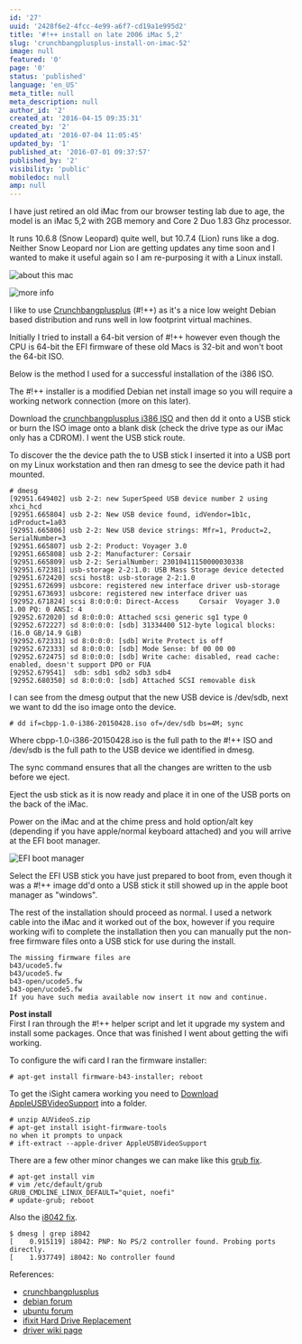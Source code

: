 ```yaml
---
id: '27'
uuid: '2428f6e2-4fcc-4e99-a6f7-cd19a1e995d2'
title: '#!++ install on late 2006 iMac 5,2'
slug: 'crunchbangplusplus-install-on-imac-52'
image: null
featured: '0'
page: '0'
status: 'published'
language: 'en_US'
meta_title: null
meta_description: null
author_id: '2'
created_at: '2016-04-15 09:35:31'
created_by: '2'
updated_at: '2016-07-04 11:05:45'
updated_by: '1'
published_at: '2016-07-01 09:37:57'
published_by: '2'
visibility: 'public'
mobiledoc: null
amp: null
---
```


I have just retired an old iMac from our browser testing lab due to age, the model is an iMac 5,2 with 2GB memory and Core 2 Duo 1.83 Ghz processor.

It runs 10.6.8 (Snow Leopard) quite well, but 10.7.4 (Lion) runs like a dog. Neither Snow Leopard nor Lion are getting updates any time soon and I wanted to make it useful again so I am re-purposing it with a Linux install.

![about this mac](/content/images/2016/04/about-this-mac.png)

![more info](/content/images/2016/04/more-info-2.png)

I like to use [Crunchbangplusplus](https://crunchbangplusplus.org/) (#!++) as it's a nice low weight Debian based distribution and runs well in low footprint virtual machines.

Initially I tried to install a 64-bit version of #!++ however even though the CPU is 64-bit the EFI firmware of these old Macs is 32-bit and won't boot the 64-bit ISO.

Below is the method I used for a successful installation of the i386 ISO.

The #!++ installer is a modified Debian net install image so you will require a working network connection (more on this later).

Download the [crunchbangplusplus i386 ISO](https://crunchbangplusplus.org/assets/misc/cbpp-1.0-i386-20150428.iso.torrent) and then dd it onto a USB stick or burn the ISO image onto a blank disk (check the drive type as our iMac only has a CDROM). I went the USB stick route.

To discover the the device path the to USB stick I inserted it into a USB port on my Linux workstation and then ran dmesg to see the device path it had mounted.

```
# dmesg
[92951.649402] usb 2-2: new SuperSpeed USB device number 2 using xhci_hcd
[92951.665804] usb 2-2: New USB device found, idVendor=1b1c, idProduct=1a03
[92951.665806] usb 2-2: New USB device strings: Mfr=1, Product=2, SerialNumber=3
[92951.665807] usb 2-2: Product: Voyager 3.0
[92951.665808] usb 2-2: Manufacturer: Corsair
[92951.665809] usb 2-2: SerialNumber: 23010411150000030338
[92951.672381] usb-storage 2-2:1.0: USB Mass Storage device detected
[92951.672420] scsi host8: usb-storage 2-2:1.0
[92951.672699] usbcore: registered new interface driver usb-storage
[92951.673693] usbcore: registered new interface driver uas
[92952.671824] scsi 8:0:0:0: Direct-Access     Corsair  Voyager 3.0      1.00 PQ: 0 ANSI: 4
[92952.672020] sd 8:0:0:0: Attached scsi generic sg1 type 0
[92952.672227] sd 8:0:0:0: [sdb] 31334400 512-byte logical blocks: (16.0 GB/14.9 GiB)
[92952.672331] sd 8:0:0:0: [sdb] Write Protect is off
[92952.672333] sd 8:0:0:0: [sdb] Mode Sense: bf 00 00 00
[92952.672475] sd 8:0:0:0: [sdb] Write cache: disabled, read cache: enabled, doesn't support DPO or FUA
[92952.679541]  sdb: sdb1 sdb2 sdb3 sdb4
[92952.680350] sd 8:0:0:0: [sdb] Attached SCSI removable disk
```

I can see from the dmesg output that the new USB device is /dev/sdb, next we want to dd the iso image onto the device.

```
# dd if=cbpp-1.0-i386-20150428.iso of=/dev/sdb bs=4M; sync
```

Where cbpp-1.0-i386-20150428.iso is the full path to the #!++ ISO and /dev/sdb is the full path to the USB device we identified in dmesg.

The sync command ensures that all the changes are written to the usb before we eject.

Eject the usb stick as it is now ready and place it in one of the USB ports on the back of the iMac.

Power on the iMac and at the chime press and hold option/alt key (depending if you have apple/normal keyboard attached) and you will arrive at the EFI boot manager.

![EFI boot manager](/content/images/2016/07/boot-manager.png)

Select the EFI USB stick you have just prepared to boot from, even though it was a #!++ image dd'd onto a USB stick it still showed up in the apple boot manager as "windows".

The rest of the installation should proceed as normal. I used a network cable into the iMac and it worked out of the box, however if you require working wifi to complete the installation then you can manually put the non-free firmware files onto a USB stick for use during the install.

```
The missing firmware files are
b43/ucode5.fw
b43/ucode5.fw
b43-open/ucode5.fw
b43-open/ucode5.fw
If you have such media available now insert it now and continue.
```

**Post install**  
First I ran through the #!++ helper script and let it upgrade my system and install some packages. Once that was finished I went about getting the wifi working.

To configure the wifi card I ran the firmware installer:

```
# apt-get install firmware-b43-installer; reboot
```

To get the iSight camera working you need to [Download AppleUSBVideoSupport](http://dalmano.bplaced.net/turanct.zym.backup/AUVideoS.zip) into a folder.

```
# unzip AUVideoS.zip
# apt-get install isight-firmware-tools
no when it prompts to unpack
# ift-extract --apple-driver AppleUSBVideoSupport
```

There are a few other minor changes we can make like this [grub fix](https://bbs.archlinux.org/viewtopic.php?id=138901).

```
# apt-get install vim
# vim /etc/default/grub
GRUB_CMDLINE_LINUX_DEFAULT="quiet, noefi"
# update-grub; reboot
```

Also the [i8042 fix](http://unix.stackexchange.com/questions/28736/what-does-the-i8042-nomux-1-kernel-option-do-during-booting-of-ubuntu).

```
$ dmesg | grep i8042
[    0.915119] i8042: PNP: No PS/2 controller found. Probing ports directly.
[    1.937749] i8042: No controller found
```

References:

- [crunchbangplusplus](https://crunchbangplusplus.org/)
- [debian forum](http://forums.debian.net/viewtopic.php?f=17&t=122273)
- [ubuntu forum](http://ubuntuforums.org/showthread.php?t=2239022&page=4&p=13119224#post13119224)
- [ifixit Hard Drive Replacement](https://www.ifixit.com/Guide/iMac+Intel+17-Inch+Hard+Drive+Replacement/891)
- [driver wiki page](https://wireless.wiki.kernel.org/en/users/Drivers/b43)
